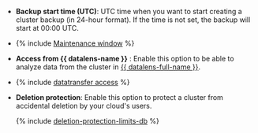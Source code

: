 * **Backup start time (UTC)**: UTC time when you want to start creating a cluster backup (in 24-hour format). If the time is not set, the backup will start at 00:00 UTC.

* {% include [Maintenance window](../../mdb/console/maintenance-window.md) %}

* **Access from {{ datalens-name }}** : Enable this option to be able to analyze data from the cluster in [{{ datalens-full-name }}](../../../datalens/concepts/index.md).

* {% include [datatransfer access](../console/datatransfer-access.md) %}

* **Deletion protection**: Enable this option to protect a cluster from accidental deletion by your cloud's users.

   {% include [deletion-protection-limits-db](../../mdb/deletion-protection-limits-db.md) %}
